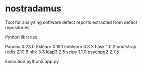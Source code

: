 # nostradamus
Tool for analyzing software defect reports extracted from defect repositories

Python libraries

Pandas	0.23.0
Sklearn	0.19.1
Imblearn	0.3.3
flask	1.0.2
bootstrap	
redis	2.10.6
nltk	3.3
ldap3	2.5
scipy	1.1.0
psycopg2	2.7.5

Execution
python3 app.py
